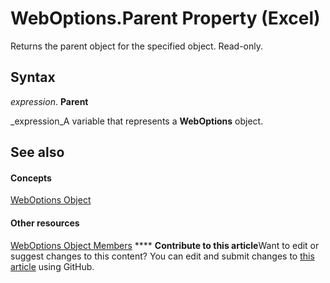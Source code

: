 
# WebOptions.Parent Property (Excel)

Returns the parent object for the specified object. Read-only.


## Syntax

 _expression_. **Parent**

 _expression_A variable that represents a  **WebOptions** object.


## See also


#### Concepts


 [WebOptions Object](d573637f-1891-4602-c961-091795e47356.md)
#### Other resources


 [WebOptions Object Members](4188ab11-5d84-aed8-2a2e-17881dcebe67.md)
****   **Contribute to this article**Want to edit or suggest changes to this content? You can edit and submit changes to  [this article](https://github.com/jhershey00/VBA_Excel_Test/OpenXMLCon/articles/2d566c1f-4ff9-54e4-8260-fe3192d37cca.md) using GitHub.

